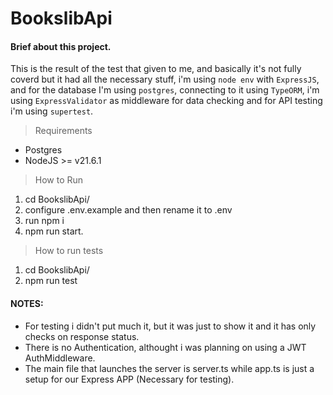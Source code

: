 # BookslibApi

#### Brief about this project.

This is the result of the test that given to me, and basically it's not fully coverd but it had all the necessary stuff, i'm using `node env` with `ExpressJS`, and for the database I'm using `postgres`, connecting to it using `TypeORM`, i'm using `ExpressValidator` as middleware for data checking and for API testing i'm using `supertest`.


> Requirements

- Postgres
- NodeJS >= v21.6.1


> How to Run

1. cd BookslibApi/
2. configure .env.example and then rename it to .env
3. run npm i
4. npm run start.

> How to run tests

1. cd BookslibApi/
2. npm run test


#### NOTES:

- For testing i didn't put much it, but it was just to show it and it has only checks on response status.
- There is no Authentication, althought i was planning on using a JWT AuthMiddleware.
- The main file that launches the server is server.ts while app.ts is just a setup for our Express APP (Necessary for testing).